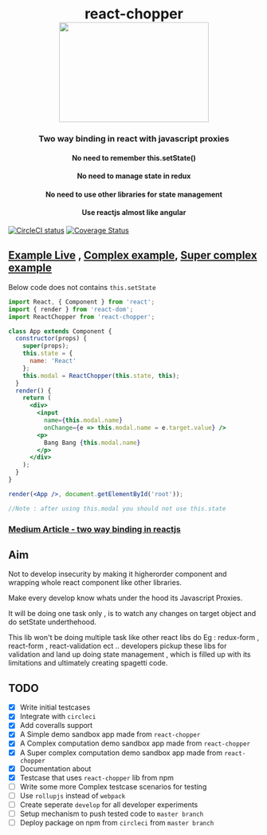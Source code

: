 <h1 align="center">
react-chopper
<br>
<img src="https://raw.githubusercontent.com/pawarvijay/react-chopper/master/helicopter.svg?sanitize=true" width="300" height="200"/>
</h1>

<h3 align="center">Two way binding in react with javascript proxies</h3>
<h4 align="center">No need to remember this.setState()</h4>
<h4 align="center">No need to manage state in redux</h4>
<h4 align="center">No need to use other libraries for state management</h4>
<h4 align="center">Use reactjs almost like angular</h4>

[![CircleCI status](https://circleci.com/gh/pawarvijay/react-chopper/tree/master.svg?style=shield&circle-token=:circle-token)](https://circleci.com/gh/pawarvijay/react-chopper/tree/master)
[![Coverage Status](https://coveralls.io/repos/github/pawarvijay/react-chopper/badge.svg?branch=master&style=flat)](https://coveralls.io/github/pawarvijay/react-chopper?branch=master)

## [Example Live](https://stackblitz.com/edit/simple-react-chopper) ,  [Complex example](https://stackblitz.com/edit/complex-react-chopper),  [Super complex example](https://stackblitz.com/edit/super-complex-react-chopper)

 Below code does not contains ```this.setState```
 
```jsx
import React, { Component } from 'react';
import { render } from 'react-dom';
import ReactChopper from 'react-chopper';

class App extends Component {
  constructor(props) {
    super(props);
    this.state = {
      name: 'React'
    };
    this.modal = ReactChopper(this.state, this);
  }
  render() {
    return (
      <div>
        <input
          name={this.modal.name}
          onChange={e => this.modal.name = e.target.value} />
        <p>
          Bang Bang {this.modal.name}
        </p>
      </div>
    );
  }
}

render(<App />, document.getElementById('root'));

//Note : after using this.modal you should not use this.state
```

### [Medium Article - two way binding in reactjs](https://medium.com/@vijay777pawar/two-way-binding-in-reactjs-made-possible-react-chopper-900b8f737a24)


## Aim 

Not to develop insecurity by making it higherorder component and wrapping whole react component like other libraries. 

Make every develop know whats under the hood its Javascript Proxies.

It will be doing one task only , is to watch any changes on target object and do setState underthehood.

This lib won't be doing multiple task like other react libs do
Eg : redux-form , react-form , react-validation ect .. developers pickup these libs for validation and land up doing state management , which is filled up with its limitations and ultimately creating spagetti code. 

## TODO

- [x] Write initial testcases
- [x] Integrate with `circleci`
- [x] Add coveralls support
- [x] A Simple demo sandbox app made from `react-chopper`
- [x] A Complex computation demo sandbox app made from `react-chopper`
- [x] A Super complex computation demo sandbox app made from `react-chopper`
- [x] Documentation about
- [x] Testcase that uses `react-chopper` lib from npm
- [ ] Write some more Complex testcase scenarios for testing
- [ ] Use `rollupjs` instead of `webpack`
- [ ] Create seperate `develop` for all developer experiments
- [ ] Setup mechanism to push tested code to `master branch` 
- [ ] Deploy package on npm from `circleci` from `master branch`

